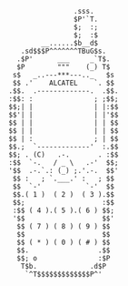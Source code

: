                     .sss.      
                    $P'`T.     
                    $;  :;     
                    $;  :$     
            __......$b__d$     
       .sd$$$P^^^^^^^TBuG$s.   
      .$P'      ___     _`T$.  
      $P        """    (_) T$  
     s$   _..---***---.._   $s 
     $$ .'    ALCATEL    `. $$ 
    .$$.  .-------------.  .$$.
    :$$: :               ; ;$$;
    $$;| |               | |:$$
    $$'| |               | |'$$
    $$ | |               | | $$
    $$ | |               | | $$
    $$ | :               ; | $$
    $$.;  `-------------'  :.$$
    $$; . (C)   .-.       . :$$
    :$$  `-.   / _ \   .-'  $$;
    '$$  .-.`.: (_) ;.'.-.  $$'
     $$ :   ; `.___.' :   ; $$ 
     $$  `-'           `-'  $$ 
     $$.( 1 )  ( 2 )  ( 3 ).$$ 
     $$;                   :$$ 
     :$$ ( 4 ).( 5 ).( 6 ) $$; 
     '$$                   $$' 
      $$ ( 7 ) ( 8 ) ( 9 ) $$  
      $$                   $$  
      $$ ( * ) ( 0 ) ( # ) $$  
      $$.                 .$$  
      $$; o               :$P  
       T$b.             .d$P   
        `^T$$$$$$$$$$$$$P^'     
